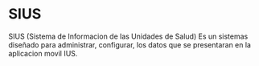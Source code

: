 # SIUS
SIUS (Sistema de Informacion de las Unidades de Salud) Es un sistemas diseñado para administrar, configurar, los datos que se presentaran en la aplicacion movil IUS.
